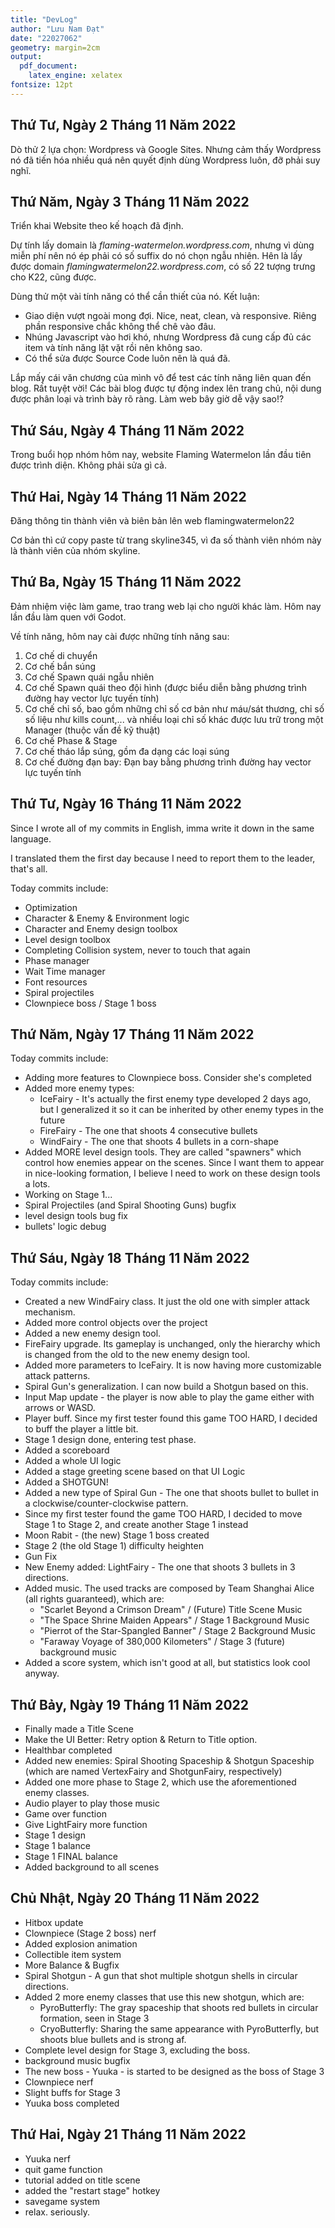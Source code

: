 ```yaml
---
title: "DevLog"
author: "Lưu Nam Đạt"
date: "22027062"
geometry: margin=2cm
output: 
  pdf_document: 
    latex_engine: xelatex
fontsize: 12pt
---
```


## Thứ Tư, Ngày 2 Tháng 11 Năm 2022

Dò thử 2 lựa chọn: Wordpress và Google Sites. Nhưng cảm thấy Wordpress nó đã tiến hóa nhiều quá nên quyết định dùng Wordpress luôn, đỡ phải suy nghĩ.

## Thứ Năm, Ngày 3 Tháng 11 Năm 2022

Triển khai Website theo kế hoạch đã định.

Dự tính lấy domain là *flaming-watermelon.wordpress.com*, nhưng vì dùng miễn phí nên nó ép phải có số suffix do nó chọn ngẫu nhiên. Hên là lấy được domain *flamingwatermelon22.wordpress.com*, có số 22 tượng trưng cho K22, cũng được.

Dùng thử một vài tính năng có thể cần thiết của nó. Kết luận:

- Giao diện vượt ngoài mong đợi. Nice, neat, clean, và responsive. Riêng phần responsive chắc không thể chê vào đâu.
- Nhúng Javascript vào hơi khó, nhưng Wordpress đã cung cấp đủ các item và tính năng lặt vặt rồi nên không sao.
- Có thể sửa được Source Code luôn nên là quá đã.

Lắp mấy cái văn chương của mình vô để test các tính năng liên quan đến blog. Rất tuyệt vời! Các bài blog được tự động index lên trang chủ, nội dung được phân loại và trình bày rõ ràng. Làm web bây giờ dễ vậy sao!?

## Thứ Sáu, Ngày 4 Tháng 11 Năm 2022

Trong buổi họp nhóm hôm nay, website Flaming Watermelon lần đầu tiên được trình diện. Không phải sửa gì cả.

## Thứ Hai, Ngày 14 Tháng 11 Năm 2022

Đăng thông tin thành viên và biên bản lên web flamingwatermelon22

Cơ bản thì cứ copy paste từ trang skyline345, vì đa số thành viên nhóm này là thành viên của nhóm skyline.

## Thứ Ba, Ngày 15 Tháng 11 Năm 2022

Đảm nhiệm việc làm game, trao trang web lại cho người khác làm. Hôm nay lần đầu làm quen với Godot.

Về tính năng, hôm nay cài được những tính năng sau:

1. Cơ chế di chuyển
2. Cơ chế bắn súng
3. Cơ chế Spawn quái ngẫu nhiên
4. Cơ chế Spawn quái theo đội hình (được biểu diễn bằng phương trình đường hay vector lực tuyến tính)
5. Cơ chế chỉ số, bao gồm những chỉ số cơ bản như máu/sát thương, chỉ số số liệu như kills count,... và nhiều loại chỉ số khác được lưu trữ trong một Manager (thuộc vấn đề kỹ thuật)
6. Cơ chế Phase & Stage
7. Cơ chế tháo lắp súng, gồm đa dạng các loại súng
8. Cơ chế đường đạn bay: Đạn bay bằng phương trình đường hay vector lực tuyến tính

## Thứ Tư, Ngày 16 Tháng 11 Năm 2022

Since I wrote all of my commits in English, imma write it down in the same language.

I translated them the first day because I need to report them to the leader, that's all.

Today commits include:

- Optimization
- Character & Enemy & Environment logic
- Character and Enemy design toolbox
- Level design toolbox
- Completing Collision system, never to touch that again
- Phase manager 
- Wait Time manager
- Font resources
- Spiral projectiles
- Clownpiece boss / Stage 1 boss

## Thứ Năm, Ngày 17 Tháng 11 Năm 2022

Today commits include:

- Adding more features to Clownpiece boss. Consider she's completed
- Added more enemy types: 
    - IceFairy - It's actually the first enemy type developed 2 days ago, but I generalized it so it can be inherited by other enemy types in the future
    - FireFairy - The one that shoots 4 consecutive bullets
    - WindFairy - The one that shoots 4 bullets in a corn-shape
- Added MORE level design tools. They are called "spawners" which control how enemies appear on the scenes. Since I want them to appear in nice-looking formation, I believe I need to work on these design tools a lots.
- Working on Stage 1...
- Spiral Projectiles (and Spiral Shooting Guns) bugfix
- level design tools bug fix
- bullets' logic debug

## Thứ Sáu, Ngày 18 Tháng 11 Năm 2022

Today commits include:

- Created a new WindFairy class. It just the old one with simpler attack mechanism.
- Added more control objects over the project
- Added a new enemy design tool.
- FireFairy upgrade. Its gameplay is unchanged, only the hierarchy which is changed from the old to the new enemy design tool.
- Added more parameters to IceFairy. It is now having more customizable attack patterns.
- Spiral Gun's generalization. I can now build a Shotgun based on this.
- Input Map update - the player is now able to play the game either with arrows or WASD.
- Player buff. Since my first tester found this game TOO HARD, I decided to buff the player a little bit.
- Stage 1 design done, entering test phase.
- Added a scoreboard
- Added a whole UI logic
- Added a stage greeting scene based on that UI Logic
- Added a SHOTGUN!
- Added a new type of Spiral Gun - The one that shoots bullet to bullet in a clockwise/counter-clockwise pattern.
- Since my first tester found the game TOO HARD, I decided to move Stage 1 to Stage 2, and create another Stage 1 instead
- Moon Rabit - (the new) Stage 1 boss created
- Stage 2 (the old Stage 1) difficulty heighten
- Gun Fix
- New Enemy added: LightFairy - The one that shoots 3 bullets in 3 directions.
- Added music. The used tracks are composed by Team Shanghai Alice (all rights guaranteed), which are:
    - "Scarlet Beyond a Crimson Dream" / (Future) Title Scene Music
    - "The Space Shrine Maiden Appears" / Stage 1 Background Music
    - "Pierrot of the Star-Spangled Banner" / Stage 2 Background Music
    - "Faraway Voyage of 380,000 Kilometers" / Stage 3 (future) background music
- Added a score system, which isn't good at all, but statistics look cool anyway.

## Thứ Bảy, Ngày 19 Tháng 11 Năm 2022

- Finally made a Title Scene
- Make the UI Better: Retry option & Return to Title option.
- Healthbar completed
- Added new enemies: Spiral Shooting Spaceship & Shotgun Spaceship (which are named VertexFairy and ShotgunFairy, respectively)
- Added one more phase to Stage 2, which use the aforementioned enemy classes.
- Audio player to play those music
- Game over function
- Give LightFairy more function
- Stage 1 design
- Stage 1 balance
- Stage 1 FINAL balance
- Added background to all scenes

## Chủ Nhật, Ngày 20 Tháng 11 Năm 2022

- Hitbox update
- Clownpiece (Stage 2 boss) nerf
- Added explosion animation
- Collectible item system
- More Balance & Bugfix
- Spiral Shotgun - A gun that shot multiple shotgun shells in circular directions.
- Added 2 more enemy classes that use this new shotgun, which are:
    - PyroButterfly: The gray spaceship that shoots red bullets in circular formation, seen in Stage 3
    - CryoButterfly: Sharing the same appearance with PyroButterfly, but shoots blue bullets and is strong af.
- Complete level design for Stage 3, excluding the boss.
- background music bugfix
- The new boss - Yuuka - is started to be designed as the boss of Stage 3
- Clownpiece nerf
- Slight buffs for Stage 3
- Yuuka boss completed

## Thứ Hai, Ngày 21 Tháng 11 Năm 2022

- Yuuka nerf
- quit game function
- tutorial added on title scene
- added the "restart stage" hotkey
- savegame system
- relax. seriously.



